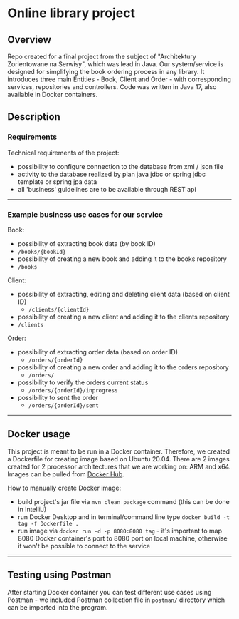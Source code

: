 # Online library project

## Overview
Repo created for a final project from the subject of "Architektury Zorientowane na Serwisy", which was lead in Java. 
Our system/service is designed for simplifying the book ordering process in any library. It introduces three main Entities - Book, Client and Order - with corresponding services, repositories and controllers. Code was written in Java 17, also available in Docker containers.

## Description

### Requirements
Technical requirements of the project:
- possibility to configure connection to the database from xml / json file
- activity to the database realized by plan java jdbc or spring jdbc template or spring jpa data
- all 'business' guidelines are to be available through REST api

---

### Example business use cases for our service
Book:
- possibility of extracting book data (by book ID)
 - `/books/{bookId}`
- possibility of creating a new book and adding it to the books repository
 - `/books`


Client:
- possibility of extracting, editing and deleting client data (based on client ID)
  - `/clients/{clientId}`
- possibility of creating a new client and adding it to the clients repository
 - `/clients`


Order:
- possibility of extracting order data (based on order ID)
  - `/orders/{orderId}`
- possibility of creating a new order and adding it to the orders repository
  - `/orders/`
- possibility to verify the orders current status
  - `/orders/{orderId}/inprogress`
- possibility to sent the order
  - `/orders/{orderId}/sent`

---

## Docker usage

This project is meant to be run in a Docker container. Therefore, we created a Dockerfile for creating image based on Ubuntu 20.04.
There are 2 images created for 2 processor architectures that we are working on: ARM and x64. Images can be pulled from [Docker Hub](https://hub.docker.com/r/mrkf1/azns2021).

How to manually create Docker image:

- build project's jar file via `mvn clean package` command (this can be done in IntelliJ)
- run Docker Desktop and in terminal/command line type `docker build -t tag -f Dockerfile .`
- run image via `docker run -d -p 8080:8080 tag` - it's important to map 8080 Docker container's port to 8080 port on local machine, otherwise it won't be possible to connect to the service

---

## Testing using Postman

After starting Docker container you can test different use cases using Postman - we included Postman collection file in `postman/` directory which can be imported into the program.
